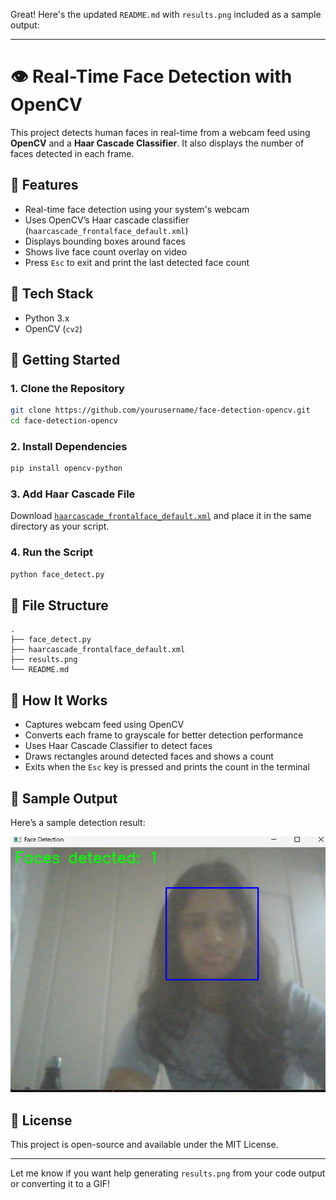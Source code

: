 Great! Here's the updated `README.md` with `results.png` included as a sample output:

---

# 👁️ Real-Time Face Detection with OpenCV

This project detects human faces in real-time from a webcam feed using **OpenCV** and a **Haar Cascade Classifier**. It also displays the number of faces detected in each frame.

## 📌 Features

* Real-time face detection using your system's webcam
* Uses OpenCV’s Haar cascade classifier (`haarcascade_frontalface_default.xml`)
* Displays bounding boxes around faces
* Shows live face count overlay on video
* Press `Esc` to exit and print the last detected face count

## 🧰 Tech Stack

* Python 3.x
* OpenCV (`cv2`)

## 🚀 Getting Started

### 1. Clone the Repository

```bash
git clone https://github.com/yourusername/face-detection-opencv.git
cd face-detection-opencv
```

### 2. Install Dependencies

```bash
pip install opencv-python
```

### 3. Add Haar Cascade File

Download [`haarcascade_frontalface_default.xml`](https://github.com/opencv/opencv/blob/master/data/haarcascades/haarcascade_frontalface_default.xml) and place it in the same directory as your script.

### 4. Run the Script

```bash
python face_detect.py
```

## 📂 File Structure

```
.
├── face_detect.py
├── haarcascade_frontalface_default.xml
├── results.png
└── README.md
```

## 🧠 How It Works

* Captures webcam feed using OpenCV
* Converts each frame to grayscale for better detection performance
* Uses Haar Cascade Classifier to detect faces
* Draws rectangles around detected faces and shows a count
* Exits when the `Esc` key is pressed and prints the count in the terminal

## 📸 Sample Output

Here’s a sample detection result:

![Results](result.png)

## 📄 License

This project is open-source and available under the MIT License.

---

Let me know if you want help generating `results.png` from your code output or converting it to a GIF!
